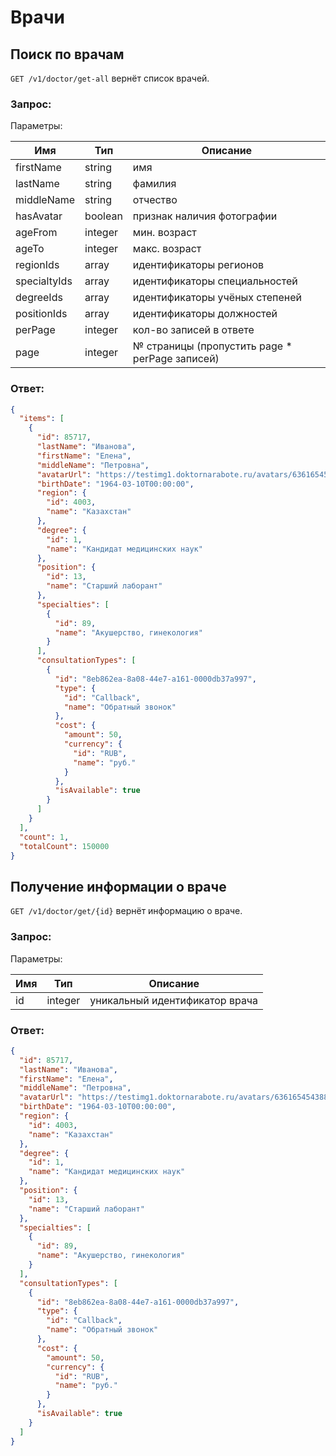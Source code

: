 # Врачи

## Поиск по врачам

`GET /v1/doctor/get-all` вернёт список врачей.

### Запрос:

Параметры: 

Имя | Тип | Описание
--- | --- | ---
firstName | string | имя
lastName | string | фамилия
middleName | string | отчество
hasAvatar | boolean | признак наличия фотографии
ageFrom | integer | мин. возраст
ageTo | integer | макс. возраст
regionIds | array | идентификаторы регионов
specialtyIds | array | идентификаторы специальностей
degreeIds | array | идентификаторы учёных степеней
positionIds | array | идентификаторы должностей
perPage | integer | кол-во записей в ответе
page | integer | № страницы (пропустить page * perPage записей)

### Ответ:

```json
{
  "items": [
    {
      "id": 85717,
      "lastName": "Иванова",
      "firstName": "Елена",
      "middleName": "Петровна",
      "avatarUrl": "https://testimg1.doktornarabote.ru/avatars/636165454388001495/018056038069148088143208027233254133190214205136/0",
      "birthDate": "1964-03-10T00:00:00",
      "region": {
        "id": 4003,
        "name": "Казахстан"
      },
      "degree": {
        "id": 1,
        "name": "Кандидат медицинских наук"
      },
      "position": {
        "id": 13,
        "name": "Старший лаборант"
      },
      "specialties": [
        {
          "id": 89,
          "name": "Акушерство, гинекология"
        }
      ],
      "consultationTypes": [
        {
          "id": "8eb862ea-8a08-44e7-a161-0000db37a997",
          "type": {
            "id": "Callback",
            "name": "Обратный звонок"
          },
          "cost": {
            "amount": 50,
            "currency": {
              "id": "RUB",
              "name": "руб."
            }
          },
          "isAvailable": true
        }
      ]
    }
  ],
  "count": 1,
  "totalCount": 150000
}
```

## Получение информации о враче

`GET /v1/doctor/get/{id}` вернёт информацию о враче.

### Запрос:

Параметры: 

Имя | Тип | Описание
--- | --- | ---
id | integer | уникальный идентификатор врача

### Ответ:

```json
{
  "id": 85717,
  "lastName": "Иванова",
  "firstName": "Елена",
  "middleName": "Петровна",
  "avatarUrl": "https://testimg1.doktornarabote.ru/avatars/636165454388001495/018056038069148088143208027233254133190214205136/0",
  "birthDate": "1964-03-10T00:00:00",
  "region": {
    "id": 4003,
    "name": "Казахстан"
  },
  "degree": {
    "id": 1,
    "name": "Кандидат медицинских наук"
  },
  "position": {
    "id": 13,
    "name": "Старший лаборант"
  },
  "specialties": [
    {
      "id": 89,
      "name": "Акушерство, гинекология"
    }
  ],
  "consultationTypes": [
    {
      "id": "8eb862ea-8a08-44e7-a161-0000db37a997",
      "type": {
        "id": "Callback",
        "name": "Обратный звонок"
      },
      "cost": {
        "amount": 50,
        "currency": {
          "id": "RUB",
          "name": "руб."
        }
      },
      "isAvailable": true
    }
  ]
}
```